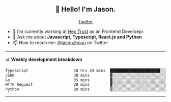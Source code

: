 <h2 align="center">👋 Hello! I'm Jason.</h2>
<p align="center">
  <a href="https://twitter.com/jasonzhouu">Twitter</a>
</p>


- 🔭 I’m currently working at [Hex Trust](https://hextrust.com/) as an Frontend Develoepr
- 💬 Ask me about **Javascript, Typescript, React.js and Python**
- 📫 How to reach me: [@jasonzhouu](https://twitter.com/jasonzhouu) on Twitter

-------

📊 **Weekly development breakdown**
<!--START_SECTION:waka-->

```txt
TypeScript                    18 hrs 24 mins  ██████████████████████░░░   87.39 %
JSON                          38 mins         ▓░░░░░░░░░░░░░░░░░░░░░░░░   03.04 %
Go                            35 mins         ▓░░░░░░░░░░░░░░░░░░░░░░░░   02.78 %
HTTP Request                  28 mins         ▓░░░░░░░░░░░░░░░░░░░░░░░░   02.24 %
Python                        20 mins         ▒░░░░░░░░░░░░░░░░░░░░░░░░   01.59 %
```

<!--END_SECTION:waka-->

-------
